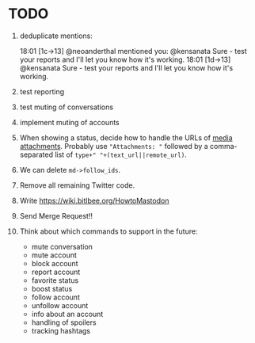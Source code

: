 # TODO

1. deduplicate mentions: 
    
	18:01 <neoanderthal> [1c->13] @neoanderthal mentioned you: @kensanata Sure -
		test your reports and I'll let you know how it's working.
	18:01 <neoanderthal> [1d->13] @kensanata Sure - test your reports and I'll
		let you know how it's working.

1. test reporting

1. test muting of conversations

1. implement muting of accounts

1. When showing a status, decide how to handle the URLs
   of
   [media attachments](https://github.com/tootsuite/documentation/blob/master/Using-the-API/API.md#attachment).
   Probably use `"Attachments: "` followed by a comma-separated list
   of `type+" "+(text_url||remote_url)`.

1. We can delete `md->follow_ids`.

1. Remove all remaining Twitter code.

1. Write https://wiki.bitlbee.org/HowtoMastodon

1. Send Merge Request!!

1. Think about which commands to support in the future:

	- mute conversation
	- mute account
	- block account
	- report account
	- favorite status
	- boost status
	- follow account
	- unfollow account
	- info about an account
	- handling of spoilers
	- tracking hashtags

